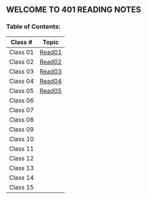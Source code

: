 ## WELCOME TO 401 READING NOTES
### Table of Contents:

| Class # |           Topic         |
| :-----: |         :-----:         |
| Class 01 |  [Read01](401/401read1.md)  |
| Class 02 |  [Read02](401/401read2.md)  |
| Class 03 |  [Read03](401/401read3.md)  |
| Class 04 |  [Read04](401/401read4.md)  |
| Class 05 |  [Read05](401/401read5.md)  |
| Class 06 |  |
| Class 07 |  |
| Class 08 |  |
| Class 09 |  |
| Class 10 |  |
| Class 11 |  |
| Class 12 |  |
| Class 13 |  |
| Class 14 |  |
| Class 15 |  |